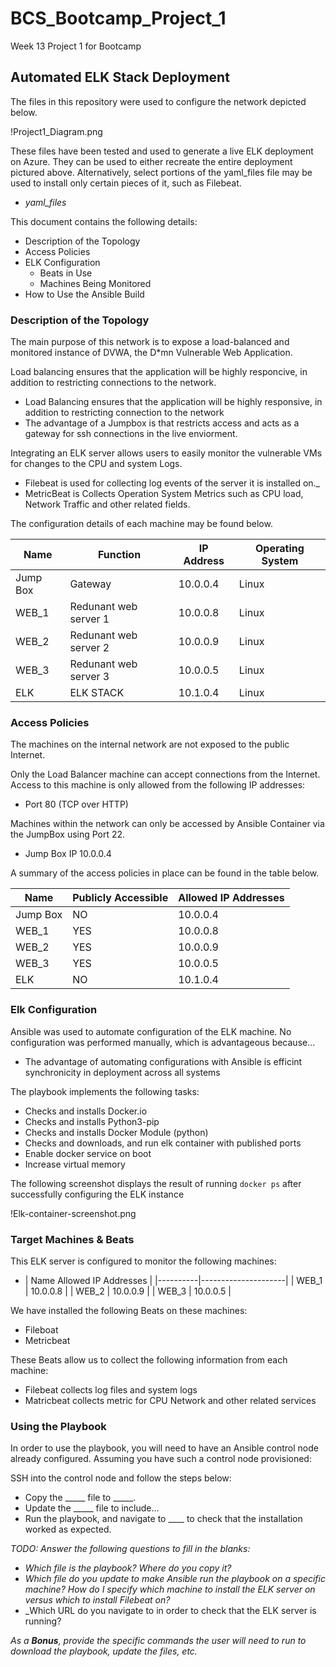 # BCS_Bootcamp_Project_1
Week 13 Project 1 for Bootcamp

## Automated ELK Stack Deployment

The files in this repository were used to configure the network depicted below. 

!Project1_Diagram.png

These files have been tested and used to generate a live ELK deployment on Azure. They can be used to either recreate the entire deployment pictured above. Alternatively, select portions of the yaml_files file may be used to install only certain pieces of it, such as Filebeat.

  - _yaml_files_

This document contains the following details:
- Description of the Topology
- Access Policies
- ELK Configuration
  - Beats in Use
  - Machines Being Monitored
- How to Use the Ansible Build


### Description of the Topology

The main purpose of this network is to expose a load-balanced and monitored instance of DVWA, the D*mn Vulnerable Web Application.

Load balancing ensures that the application will be highly responcive, in addition to restricting connections to the network.
- Load Balancing ensures that the application will be highly responsive, in addition to restricting connection to the network
- The advantage of a Jumpbox is that restricts access and acts as a gateway for ssh connections in the live enviorment. 

Integrating an ELK server allows users to easily monitor the vulnerable VMs for changes to the CPU and system Logs.
- Filebeat is used for collecting log events of the server it is installed on._
- MetricBeat is Collects Operation System Metrics such as CPU load, Network Traffic and other related fields. 

The configuration details of each machine may be found below.

| Name     | Function              | IP Address | Operating System |
|----------|-----------------------|------------|------------------|
| Jump Box | Gateway               | 10.0.0.4   | Linux            |
| WEB_1    | Redunant web server 1 | 10.0.0.8   | Linux            |
| WEB_2    | Redunant web server 2 | 10.0.0.9   | Linux            |
| WEB_3    | Redunant web server 3 | 10.0.0.5   | Linux            |
| ELK      | ELK STACK             | 10.1.0.4   | Linux            |

### Access Policies

The machines on the internal network are not exposed to the public Internet. 

Only the Load Balancer machine can accept connections from the Internet. Access to this machine is only allowed from the following IP addresses:
- Port 80 (TCP over HTTP)

Machines within the network can only be accessed by Ansible Container via the JumpBox using Port 22.
- Jump Box IP 10.0.0.4

A summary of the access policies in place can be found in the table below.

| Name     | Publicly Accessible   | Allowed IP Addresses |
|----------|-----------------------|----------------------|
| Jump Box | NO                    | 10.0.0.4             |
| WEB_1    | YES                   | 10.0.0.8             |
| WEB_2    | YES                   | 10.0.0.9             |
| WEB_3    | YES                   | 10.0.0.5             |
| ELK      | NO                    | 10.1.0.4             |

### Elk Configuration

Ansible was used to automate configuration of the ELK machine. No configuration was performed manually, which is advantageous because...
- The advantage of automating configurations with Ansible is efficint synchronicity in deployment across all systems 

The playbook implements the following tasks:
- Checks and installs Docker.io
- Checks and installs Python3-pip
- Checks and installs Docker Module (python)
- Checks and downloads, and run elk container with published ports
- Enable docker service on boot
- Increase virtual memory 

The following screenshot displays the result of running `docker ps` after successfully configuring the ELK instance  

!Elk-container-screenshot.png

### Target Machines & Beats
This ELK server is configured to monitor the following machines:
- | Name      Allowed IP Addresses |
  |----------|---------------------|
  | WEB_1    | 10.0.0.8            |
  | WEB_2    | 10.0.0.9            |
  | WEB_3    | 10.0.0.5            |

We have installed the following Beats on these machines:
- Fileboat
- Metricbeat

These Beats allow us to collect the following information from each machine:
- Filebeat collects log files and system logs
- Matricbeat collects metric for CPU Network and other related services 

### Using the Playbook
In order to use the playbook, you will need to have an Ansible control node already configured. Assuming you have such a control node provisioned: 

SSH into the control node and follow the steps below:
- Copy the _____ file to _____.
- Update the _____ file to include...
- Run the playbook, and navigate to ____ to check that the installation worked as expected.

_TODO: Answer the following questions to fill in the blanks:_
- _Which file is the playbook? Where do you copy it?_
- _Which file do you update to make Ansible run the playbook on a specific machine? How do I specify which machine to install the ELK server on versus which to install Filebeat on?_
- _Which URL do you navigate to in order to check that the ELK server is running?

_As a **Bonus**, provide the specific commands the user will need to run to download the playbook, update the files, etc._
